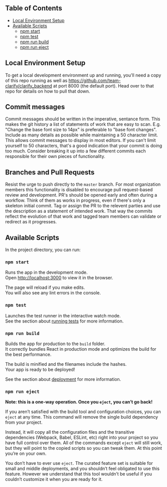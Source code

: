 ## Table of Contents
- [Local Environment Setup](#local-environment-setup)
- [Available Scripts](#available-scripts)
  - [npm start](#npm-start)
  - [npm test](#npm-test)
  - [npm run build](#npm-run-build)
  - [npm run eject](#npm-run-eject)

## Local Environment Setup

To get a local development environment up and running, you'll need a copy of this repo running as well as https://github.com/team-clarify/clarify_backend at port 8000 (the default port). Head over to that repo for details on how to pull that down.

## Commit messages
Commit messages should be written in the imperative, sentance form. This makes the git history a list of statements of work that are easy to scan. E.g. "Change the base font size to 14px" is preferable to "base font changes". Include as many details as possible while maintaining a 50 character limit. This allows commit messages to display in most editors. If you can't limit yourself to 50 characters, that's a good indication that your commit is doing too much. Consider breaking it up into a few different commits each responsible for their own pieces of functionality.


## Branches and Pull Requests
Resist the urge to push directly to the `master` branch. For most organization members this functionality is disabled to encourage pull request-based review and development. PR's should be opened early and often during a workflow. Think of them as works in progress, even if there's only a skeleton initial commit. Tag or assign the PR to the relevent parties and use the description as a statement of intended work. That way the commits reflect the evolution of that work and tagged team members can validate or redirect as it progresses. 


## Available Scripts

In the project directory, you can run:

### `npm start`

Runs the app in the development mode.<br>
Open [http://localhost:3000](http://localhost:3000) to view it in the browser.

The page will reload if you make edits.<br>
You will also see any lint errors in the console.

### `npm test`

Launches the test runner in the interactive watch mode.<br>
See the section about [running tests](#running-tests) for more information.

### `npm run build`

Builds the app for production to the `build` folder.<br>
It correctly bundles React in production mode and optimizes the build for the best performance.

The build is minified and the filenames include the hashes.<br>
Your app is ready to be deployed!

See the section about [deployment](#deployment) for more information.

### `npm run eject`

**Note: this is a one-way operation. Once you `eject`, you can’t go back!**

If you aren’t satisfied with the build tool and configuration choices, you can `eject` at any time. This command will remove the single build dependency from your project.

Instead, it will copy all the configuration files and the transitive dependencies (Webpack, Babel, ESLint, etc) right into your project so you have full control over them. All of the commands except `eject` will still work, but they will point to the copied scripts so you can tweak them. At this point you’re on your own.

You don’t have to ever use `eject`. The curated feature set is suitable for small and middle deployments, and you shouldn’t feel obligated to use this feature. However we understand that this tool wouldn’t be useful if you couldn’t customize it when you are ready for it.
